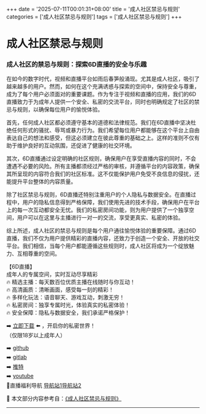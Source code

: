 +++
date = '2025-07-11T00:01:31+08:00'
title = '成人社区禁忌与规则'
categories = ['成人社区禁忌与规则']
tags = ['成人社区禁忌与规则']
+++

# 成人社区禁忌与规则

### 成人社区的禁忌与规则：探索6D直播的安全与乐趣

在如今的数字时代，视频和直播平台如雨后春笋般涌现。尤其是成人社区，吸引了越来越多的用户。然而，如何在这个充满诱惑与探索的空间中，保持安全与尊重，成为了每个用户必须面对的重要课题。作为专注于视频和直播的应用，我们的6D直播致力于为成年人提供一个安全、私密的交流平台，同时也明确规定了社区的禁忌与规则，以确保每位用户的愉悦体验。

首先，任何成人社区都必须遵守基本的道德和法律规范。我们在6D直播中坚决杜绝任何形式的骚扰、辱骂或暴力行为。我们希望每位用户都能够在这个平台上自由表达自己的想法和感受，但这必须建立在彼此尊重的基础之上。这样的准则不仅有助于维护良好的互动氛围，还促进了健康的社交环境。

其次，6D直播通过设定明确的社区规则，确保用户在享受直播内容的同时，不会遭遇不必要的风险。所有主播都须经过严格的审核，并遵循平台的内容政策，确保其所呈现的内容符合我们的社区标准。这不仅能保护用户免受不良信息的侵扰，还能提升平台整体的内容质量。

除了社区禁忌与规则，6D直播还特别注重用户的个人隐私与数据安全。在直播过程中，用户的隐私信息得到严格保障，我们使用先进的技术手段，确保用户在平台上的每一次互动都安全无忧。我们的私密房间功能，则为用户提供了一个独享空间，用户可以在这里与主播进行一对一的交流，享受更真实、私密的体验。

综上所述，成人社区的禁忌与规则是每个用户通往愉悦体验的重要保障。通过6D直播，我们不仅为用户提供精彩的直播内容，还致力于创造一个安全、开放的社交平台。我们相信，当每个用户都能遵循这些规则时，成人社区将成为一个绽放魅力、互相尊重的空间。

【6D直播】  
成年人的专属空间，实时互动尽享精彩  
🔥 精选主播：每天数百位优质主播在线随时与你互动！  
🔥 高清画质：清晰画面，感受每一刻的精彩！  
🔥 多样化玩法：语音聊天、游戏互动，刺激无穷！  
🔥 私密房间：独享专属时光，体验真实的私密体验！  
🔥 安全保障：隐私与数据安全，我们承诺严格保护！  

➡️ [立即下载](https://down123.s3.ap-east-1.amazonaws.com/down/down.html?channelCode=blog) ⬅️ ，开启你的私密世界！  
（仅限18岁以上成年人）  

➡️ [github](https://aldult-live.github.io/)  
➡️ [gitlab](https://seo-09598d.gitlab.io/)  
➡️ [推特](https://x.com/wegame33)  
➡️ [youtube](https://www.youtube.com/@6Dlive)  
🔞直播福利导航 [导航站1](https://webstack-86085a.gitlab.io/)[导航站2](https://onlygit123-2.github.io/)


📘 本文部分内容参考自：[《成人社区禁忌与规则》](https://github.com/qicaizhibo123321/tvshow)

---
